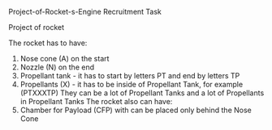 Project-of-Rocket-s-Engine
Recruitment Task

  
Project of rocket

The rocket has to have:
1. Nose cone (A) on the start
2. Nozzle (N) on the end
3. Propellant tank - it has to start by letters PT and end by letters TP
4. Propellants (X) - it has to be inside of Propellant Tank, for example (PTXXXTP)
They can be a lot of Propellant Tanks and a lot of Propellants in Propellant Tanks
The rocket also can have:
5. Chamber for Payload (CFP) with can be placed only behind the Nose Cone
